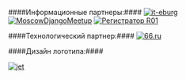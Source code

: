 ####Информационные партнеры:####
[![it-eburg](http://dropbucket.ru/pycon/iteburg)](http://it-eburg.com/)
[![MoscowDjangoMeetup](http://dropbucket.ru/pycon/mdm)](http://moscowdjango.ru/)
[![Регистратор R01](http://dropbucket.ru/pycon/r01)](http://www.r01.ru/)

####Технологический партнер:####
[![66.ru](http://dropbucket.ru/pycon/66)](http://66.ru/)


####Дизайн логотипа:####

[![jet](http://dropbucket.ru/pycon/jet)](http://www.jetstyle.ru/)

